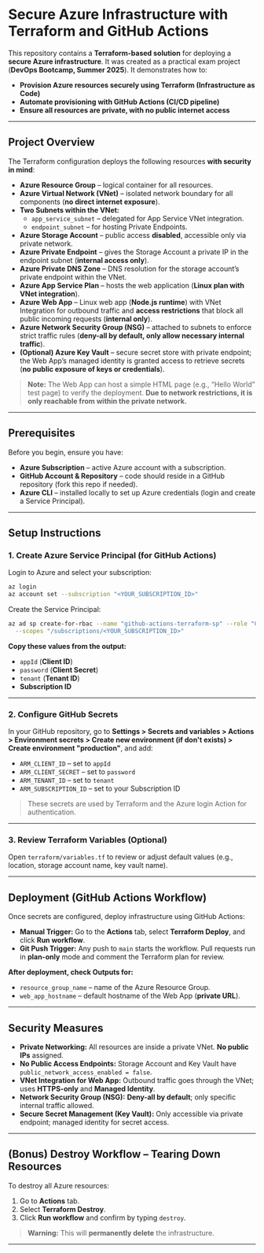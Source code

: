 # **Secure Azure Infrastructure with Terraform and GitHub Actions**

This repository contains a **Terraform-based solution** for deploying a **secure Azure infrastructure**. It was created as a practical exam project (**DevOps Bootcamp, Summer 2025**). It demonstrates how to:

- **Provision Azure resources securely using Terraform (Infrastructure as Code)**
- **Automate provisioning with GitHub Actions (CI/CD pipeline)**
- **Ensure all resources are private, with no public internet access**

---

## **Project Overview**

The Terraform configuration deploys the following resources **with security in mind**:

- **Azure Resource Group** – logical container for all resources.
- **Azure Virtual Network (VNet)** – isolated network boundary for all components (**no direct internet exposure**).
- **Two Subnets within the VNet:**
  - `app_service_subnet` – delegated for App Service VNet integration.
  - `endpoint_subnet` – for hosting Private Endpoints.
- **Azure Storage Account** – public access **disabled**, accessible only via private network.
- **Azure Private Endpoint** – gives the Storage Account a private IP in the endpoint subnet (**internal access only**).
- **Azure Private DNS Zone** – DNS resolution for the storage account’s private endpoint within the VNet.
- **Azure App Service Plan** – hosts the web application (**Linux plan with VNet integration**).
- **Azure Web App** – Linux web app (**Node.js runtime**) with VNet Integration for outbound traffic and **access restrictions** that block all public incoming requests (**internal only**).
- **Azure Network Security Group (NSG)** – attached to subnets to enforce strict traffic rules (**deny-all by default, only allow necessary internal traffic**).
- **(Optional) Azure Key Vault** – secure secret store with private endpoint; the Web App’s managed identity is granted access to retrieve secrets (**no public exposure of keys or credentials**).

> **Note:** The Web App can host a simple HTML page (e.g., “Hello World” test page) to verify the deployment. **Due to network restrictions, it is only reachable from within the private network.**

---

## **Prerequisites**

Before you begin, ensure you have:

- **Azure Subscription** – active Azure account with a subscription.
- **GitHub Account & Repository** – code should reside in a GitHub repository (fork this repo if needed).
- **Azure CLI** – installed locally to set up Azure credentials (login and create a Service Principal).

---

## **Setup Instructions**

### **1. Create Azure Service Principal (for GitHub Actions)**

Login to Azure and select your subscription:

```sh
az login
az account set --subscription "<YOUR_SUBSCRIPTION_ID>"
```

Create the Service Principal:

```sh
az ad sp create-for-rbac --name "github-actions-terraform-sp" --role "Contributor" \
  --scopes "/subscriptions/<YOUR_SUBSCRIPTION_ID>"
```

**Copy these values from the output:**

- `appId` (**Client ID**)
- `password` (**Client Secret**)
- `tenant` (**Tenant ID**)
- **Subscription ID**

---

### **2. Configure GitHub Secrets**

In your GitHub repository, go to **Settings > Secrets and variables > Actions > Environment secrets > Create new environment (if don't exists) > Create environment "production"**, and add:

- `ARM_CLIENT_ID` – set to `appId`
- `ARM_CLIENT_SECRET` – set to `password`
- `ARM_TENANT_ID` – set to `tenant`
- `ARM_SUBSCRIPTION_ID` – set to your Subscription ID

> These secrets are used by Terraform and the Azure login Action for authentication.

---

### **3. Review Terraform Variables (Optional)**

Open `terraform/variables.tf` to review or adjust default values (e.g., location, storage account name, key vault name).

---

## **Deployment (GitHub Actions Workflow)**

Once secrets are configured, deploy infrastructure using GitHub Actions:

- **Manual Trigger:** Go to the **Actions** tab, select **Terraform Deploy**, and click **Run workflow**.
- **Git Push Trigger:** Any push to `main` starts the workflow. Pull requests run in **plan-only** mode and comment the Terraform plan for review.

**After deployment, check Outputs for:**

- `resource_group_name` – name of the Azure Resource Group.
- `web_app_hostname` – default hostname of the Web App (**private URL**).

---

## **Security Measures**

- **Private Networking:** All resources are inside a private VNet. **No public IPs** assigned.
- **No Public Access Endpoints:** Storage Account and Key Vault have `public_network_access_enabled = false`.
- **VNet Integration for Web App:** Outbound traffic goes through the VNet; uses **HTTPS-only** and **Managed Identity**.
- **Network Security Group (NSG):** **Deny-all by default**; only specific internal traffic allowed.
- **Secure Secret Management (Key Vault):** Only accessible via private endpoint; managed identity for secret access.

---

## **(Bonus) Destroy Workflow – Tearing Down Resources**

To destroy all Azure resources:

1. Go to **Actions** tab.
2. Select **Terraform Destroy**.
3. Click **Run workflow** and confirm by typing `destroy`.

> **Warning:** This will **permanently delete** the infrastructure.

---

